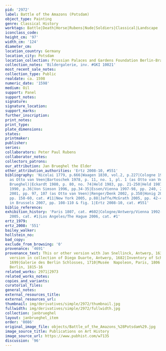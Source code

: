 ```yaml
---
pid: '2972'
label: Battle of the Amazons (Potsdam)
object_type: Painting
genre: Classical History
worktags: Battle|Death|Horse|Rubens|Nude|Soldiers|Classical|Landscape
iconclass_code:
height_cm: '97'
width_cm: '124'
diameter_cm:
location_country: Germany
location_city: Potsdam
location_collection: Prussian Palaces and Gardens Foundation Berlin-Brandenburg
collection_notes: 'Bildergalerie, inv. #GKI 10021'
most_recent_sale_notes:
collection_type: Public
realdate: ca. 1598
numeric_date: '1598'
medium: Oil
support: Panel
support_notes:
signature:
signature_location:
support_marks:
further_inscription:
print_notes:
print_type:
plate_dimensions:
states:
printmaker:
publisher:
series:
collaborators: Peter Paul Rubens
collaborator_notes:
collectors_patrons:
our_attribution: Jan Brueghel the Elder
other_attribution_authorities: 'Ertz 2008-10, #551'
bibliography: 'Nicolai 1779, p.666|Waagen 1830, vol.2, p.227|Cologne 1977, pp. 181-182
  as Otto van Veen|Bartoschek 1978, p. 11, no. 1, pl. 1 (as Otto van Veen with Jan
  Brueghel)|Eckardt 1980, p. 80, no. 74|Held 1983, pp. 21-250|Held 1987, pp. 9-22|Padua-Rome-Milan
  1990, p.36|Von Simson 1996, pp.34-35|Essen/Vienna 1997-98, pp. 240, 242, 243, 246|Poeschel
  2001, pp. 97, 107 (as Otto van Veen)|Renger/Denk 2002, p.350|Honig 2004|Vienna 2004,
  pp. 158-60, cat. #11|New York 2005, p.88|Jaffe/McGrath 2005, pp. 42-44, 47|Van Mulders
  in Brussels 2007, pp. 108-110 & fig. 1|Ertz 2008-10, cat. #551'
biblio_reference:
exhibition_history: 'Paris 1807, cat. #602|Cologne/Antwerp/Vienna 1992-93, cat. #44.1|London
  2005, cat. #1|Los Angeles/The Hague 2006, cat. #1'
ertz_1979:
ertz_2008: '551'
bailey_walker:
hollstein_no:
bad_copy:
exclude_from_browsing: '0'
provenance: '4691'
provenance_text: This or other version with Jan Snellinck, Antwerp, 1638|This or other
  version in collection of Diego Duarte, Antwerp, 1682|Inventory of Schloss Oranienburg,
  1699|Galerie des Berlin Schlosses, 1710|Musée  Napoleon, Paris, 1806|Returned to
  Berlin, 1815-16
related_works: 2971|2973
related_works_notes:
copies_and_variants:
curatorial_files:
general_notes:
external_resources_title:
external_resources_url:
thumbnail: img/derivatives/simple/2972/thumbnail.jpg
fullwidth: img/derivatives/simple/2972/fullwidth.jpg
collection: janbrueghel
layout: janbrueghel_item
order: '0086'
original_image_file: objects/Battle_of_the_Amazons_%28Potsdam%29.jpg
image_source_title: Publications on Art History
image_source_url: https://www.pubhist.com/w7135
discussion: '96'
---
```

